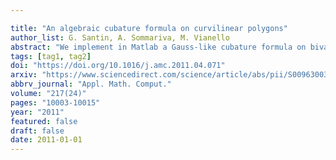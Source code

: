 ```yaml
---

title: "An algebraic cubature formula on curvilinear polygons"
author_list: G. Santin, A. Sommariva, M. Vianello
abstract: "We implement in Matlab a Gauss-like cubature formula on bivariate domains whose boundary is a piecewise smooth Jordan curve (curvilinear polygons). The key tools are Green’s integral formula, together with the recent software package Chebfun to approximate the boundary curve close to machine precision by piecewise Chebyshev interpolation. Several tests are presented, including some comparisons of this new routine ChebfunGauss with the recent SplineGauss that approximates the boundary by splines."
tags: [tag1, tag2]
doi: "https://doi.org/10.1016/j.amc.2011.04.071"
arxiv: "https://www.sciencedirect.com/science/article/abs/pii/S0096300311006412?via%3Dihub"
abbrv_journal: "Appl. Math. Comput."
volume: "217(24)"
pages: "10003-10015"
year: "2011"
featured: false
draft: false
date: 2011-01-01
---
```



